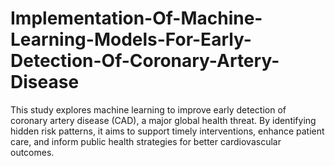# Implementation-Of-Machine-Learning-Models-For-Early-Detection-Of-Coronary-Artery-Disease
This study explores machine learning to improve early detection of coronary artery disease (CAD), a major global health threat. By identifying hidden risk patterns, it aims to support timely interventions, enhance patient care, and inform public health strategies for better cardiovascular outcomes.
